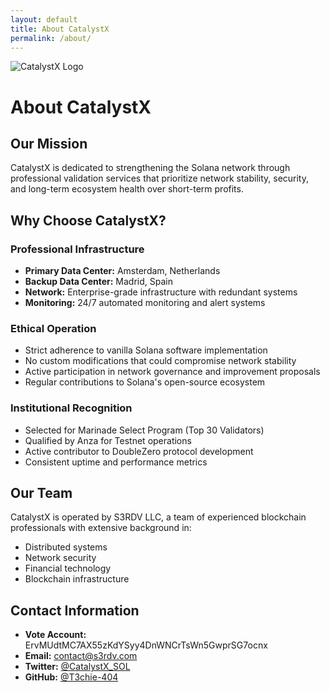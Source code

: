 ```yaml
---
layout: default
title: About CatalystX
permalink: /about/
---
```


<div class="about-header">
    <img src="{{ '/assets/images/logo.png' | relative_url }}" alt="CatalystX Logo" class="about-logo">
    <h1>About CatalystX</h1>
</div>

## Our Mission

CatalystX is dedicated to strengthening the Solana network through professional validation services that prioritize network stability, security, and long-term ecosystem health over short-term profits.

## Why Choose CatalystX?

### Professional Infrastructure
- **Primary Data Center:** Amsterdam, Netherlands
- **Backup Data Center:** Madrid, Spain
- **Network:** Enterprise-grade infrastructure with redundant systems
- **Monitoring:** 24/7 automated monitoring and alert systems

### Ethical Operation
- Strict adherence to vanilla Solana software implementation
- No custom modifications that could compromise network stability
- Active participation in network governance and improvement proposals
- Regular contributions to Solana's open-source ecosystem

### Institutional Recognition
- Selected for Marinade Select Program (Top 30 Validators)
- Qualified by Anza for Testnet operations
- Active contributor to DoubleZero protocol development
- Consistent uptime and performance metrics

## Our Team

CatalystX is operated by S3RDV LLC, a team of experienced blockchain professionals with extensive background in:
- Distributed systems
- Network security
- Financial technology
- Blockchain infrastructure

## Contact Information

- **Vote Account:** ErvMUdtMC7AX55zKdYSyy4DnWNCrTsWn5GwprSG7ocnx
- **Email:** contact@s3rdv.com
- **Twitter:** [@CatalystX_SOL](https://twitter.com/CatalystX_SOL)
- **GitHub:** [@T3chie-404](https://github.com/T3chie-404) 